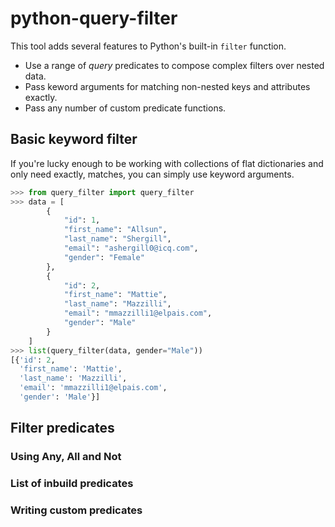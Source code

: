 # python-query-filter

This tool adds several features to Python's built-in `filter` function.
- Use a range of _query_ predicates to compose complex filters over nested data.
- Pass keword arguments for matching non-nested keys and attributes exactly.
- Pass any number of custom predicate functions.


## Basic keyword filter

If you're lucky enough to be working with collections of flat dictionaries
and only need exactly, matches, you can simply use keyword arguments.

```python
>>> from query_filter import query_filter
>>> data = [
        {
            "id": 1,
            "first_name": "Allsun",
            "last_name": "Shergill",
            "email": "ashergill0@icq.com",
            "gender": "Female"
        },
        {
            "id": 2,
            "first_name": "Mattie",
            "last_name": "Mazzilli",
            "email": "mmazzilli1@elpais.com",
            "gender": "Male"
        }
    ]
>>> list(query_filter(data, gender="Male")) 
[{'id': 2,
  'first_name': 'Mattie',
  'last_name': 'Mazzilli',
  'email': 'mmazzilli1@elpais.com',
  'gender': 'Male'}]
```

## Filter predicates

### Using Any, All and Not

### List of inbuild predicates

### Writing custom predicates
